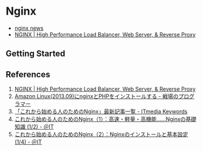 Nginx
=======

- [nginx news](http://nginx.org/)
- [NGINX | High Performance Load Balancer, Web Server, & Reverse Proxy](http://nginx.com/)

Getting Started
-----------------




References
-------------

1. [NGINX | High Performance Load Balancer, Web Server, & Reverse Proxy](http://nginx.com/)
1. [Amazon Linux(2013.09)にnginxとPHPをインストールする - 戦場のプログラマー](http://blog.pg1x.com/entry/2014/03/10/215137)
1. [「これから始める人のためのNginx」最新記事一覧 - ITmedia Keywords](http://www.itmedia.co.jp/keywords/nginx_newbie.html)
1. [これから始める人のためのNginx（1）：高速・軽量・高機能……Nginxの基礎知識 (1/2) - ＠IT](http://www.atmarkit.co.jp/ait/articles/1406/17/news013.html)
1. [これから始める人のためのNginx（2）：Nginxのインストールと基本設定 (1/4) - ＠IT](http://www.atmarkit.co.jp/ait/articles/1407/24/news003.html)
